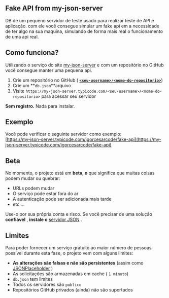 ## Fake API from my-json-server
DB de um pequeno servidor de teste usado para realizar teste de API e aplicação.
com ele você consegue simular um fake api em a necessidade de ter algo na sua maquina, simulando de forma mais real o funcionamento de uma api real.

## Como funciona?

Utilizando o serviço do site [my-json-server](https://my-json-server.typicode.com/) e com um repositório no GitHub você consegue manter uma pequena api.

1.  Crie um repositório no GitHub ( [**`<seu-username>/<nome-do-repositorio>`**](https://github.com/typicode/demo))
2.  Crie um **`db.json`**arquivo
3.  Visite `https://my-json-server.typicode.com/<seu-username>/<nome-do-repositorio>` para acessar seu servidor

**Sem registro.** Nada para instalar.

## Exemplo

Você pode verificar o seguinte servidor como exemplo:  
[https://my-json-server.typicode.com/igorcesarcode/fake-api](https://my-json-server.typicode.com/igorcesarcode/fake-api)

## Beta

No momento, o projeto está em **beta, o** que significa que muitas coisas podem mudar ou quebrar:

-   URLs podem mudar
-   O serviço pode estar fora do ar
-   A autenticação pode ser adicionada mais tarde
-   etc ...

Use-o por sua própria conta e risco. Se você precisar de uma solução **confiável** , **instale o** [servidor JSON](https://github.com/typicode/json-server) .

## Limites

Para poder fornecer um serviço gratuito ao maior número de pessoas possível durante esta fase, o projeto vem com alguns limites:

-   **As alterações são falsas e não são persistentes** (assim como [JSONPlaceholder](https://jsonplaceholder.typicode.com/) )
-   As solicitações são armazenadas em cache ( `1 minuto`)
-   `db.json` tem limites
-   Todos os servidores são `publico`
-   Repositórios GitHub privados (ainda) não são suportados